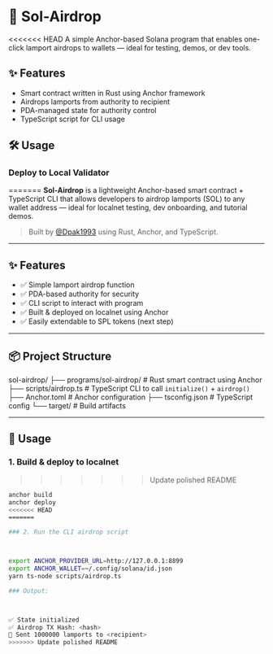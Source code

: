 # 🔄 Sol-Airdrop

<<<<<<< HEAD
A simple Anchor-based Solana program that enables one-click lamport airdrops to wallets — ideal for testing, demos, or dev tools.

## ✨ Features

- Smart contract written in Rust using Anchor framework
- Airdrops lamports from authority to recipient
- PDA-managed state for authority control
- TypeScript script for CLI usage

## 🛠️ Usage

### Deploy to Local Validator
=======
**Sol-Airdrop** is a lightweight Anchor-based smart contract + TypeScript CLI that allows developers to airdrop lamports (SOL) to any wallet address — ideal for localnet testing, dev onboarding, and tutorial demos.

> Built by [@Dpak1993](https://github.com/Dpak1993) using Rust, Anchor, and TypeScript.

---

## ✨ Features

- ✅ Simple lamport airdrop function
- ✅ PDA-based authority for security
- ✅ CLI script to interact with program
- ✅ Built & deployed on localnet using Anchor
- ✅ Easily extendable to SPL tokens (next step)

---

## 📦 Project Structure

sol-airdrop/
├── programs/sol-airdrop/        # Rust smart contract using Anchor
├── scripts/airdrop.ts           # TypeScript CLI to call `initialize()` + `airdrop()`
├── Anchor.toml                  # Anchor configuration
├── tsconfig.json                # TypeScript config
└── target/                      # Build artifacts

---

## 🧪 Usage

### 1. Build & deploy to localnet
>>>>>>> Update polished README

```bash
anchor build
anchor deploy
<<<<<<< HEAD
=======

### 2. Run the CLI airdrop script



export ANCHOR_PROVIDER_URL=http://127.0.0.1:8899
export ANCHOR_WALLET=~/.config/solana/id.json
yarn ts-node scripts/airdrop.ts

### Output:



✅ State initialized
✅ Airdrop TX Hash: <hash>
💸 Sent 1000000 lamports to <recipient>
>>>>>>> Update polished README
